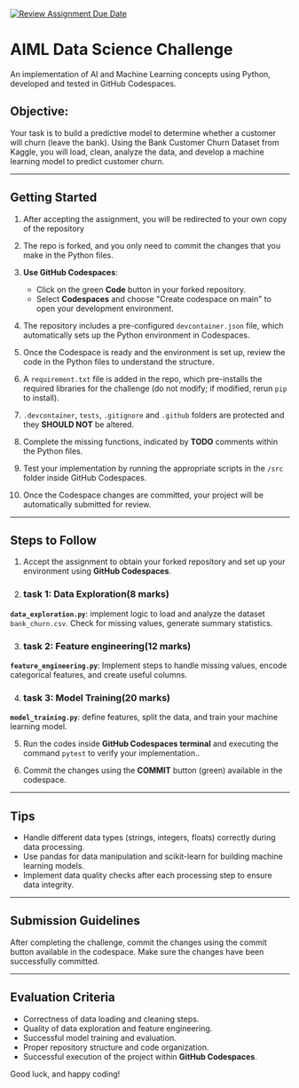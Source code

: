 [![Review Assignment Due Date](https://classroom.github.com/assets/deadline-readme-button-22041afd0340ce965d47ae6ef1cefeee28c7c493a6346c4f15d667ab976d596c.svg)](https://classroom.github.com/a/gSrw4NN5)
# AIML Data Science Challenge

An implementation of AI and Machine Learning concepts using Python, developed and tested in GitHub Codespaces.

## Objective:
Your task is to build a predictive model to determine whether a customer will churn (leave the bank). Using the Bank Customer Churn Dataset from Kaggle, you will load, clean, analyze the data, and develop a machine learning model to predict customer churn.

---

## Getting Started
1. After accepting the assignment, you will be redirected to your own copy of the repository
2. The repo is forked, and you only need to commit the changes that you make in the Python files. 
3. **Use GitHub Codespaces**:
   - Click on the green **Code** button in your forked repository.
   - Select **Codespaces** and choose "Create codespace on main" to open your development environment.

4. The repository includes a pre-configured `devcontainer.json` file, which automatically sets up the Python environment in Codespaces.
5. Once the Codespace is ready and the environment is set up, review the code in the Python files to understand the structure.
6. A `requirement.txt` file is added in the repo, which pre-installs the required libraries for the challenge (do not modify; if modified, rerun `pip` to install). 
7. `.devcontainer`, `tests`, `.gitignore` and `.github` folders are protected and they **SHOULD NOT** be altered. 
8. Complete the missing functions, indicated by **TODO** comments within the Python files.
9. Test your implementation by running the appropriate scripts in the `/src` folder inside GitHub Codespaces. 
10. Once the Codespace changes are committed, your project will be automatically submitted for review. 

---

## Steps to Follow
1. Accept the assignment to obtain your forked repository and set up your environment using **GitHub Codespaces**.

2. ### task 1: Data Exploration(8 marks)

**`data_exploration.py`**: implement logic to load and analyze the dataset `bank_churn.csv`. Check for missing values, generate summary statistics.

3. ### task 2: Feature engineering(12 marks)

**`feature_engineering.py`**: Implement steps to handle missing values, encode categorical features, and create useful columns.

4. ### task 3: Model Training(20 marks)

**`model_training.py`**: define features, split the data, and train your machine learning model.


5. Run the codes inside **GitHub Codespaces terminal** and executing the command `pytest` to verify your implementation..

6. Commit the changes using the **COMMIT** button (green) available in the codespace.

---

## Tips
- Handle different data types (strings, integers, floats) correctly during data processing.
- Use pandas for data manipulation and scikit-learn for building machine learning models.
- Implement data quality checks after each processing step to ensure data integrity.

---

## Submission Guidelines
After completing the challenge, commit the changes using the commit button available in the codespace. Make sure the changes have been successfully committed.

---

## Evaluation Criteria
- Correctness of data loading and cleaning steps.
- Quality of data exploration and feature engineering.
- Successful model training and evaluation.
- Proper repository structure and code organization.
- Successful execution of the project within **GitHub Codespaces**.

Good luck, and happy coding!
